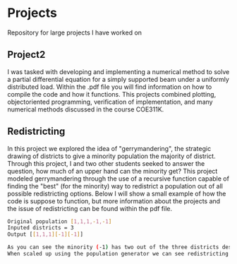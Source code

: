 # Projects
Repository for large projects I have worked on

## Project2
I was tasked with developing and implementing a numerical method to solve a partial differential
equation for a simply supported beam under a uniformly distributed load. Within the .pdf file you will find information on how to compile the code and how it functions. This projects combined plotting, objectoriented programming, verification of implementation, and many numerical methods discussed in the course COE311K. 

## Redistricting
In this project we explored the idea of "gerrymandering", the strategic drawing of districts to give a minority population the majority of district. Through this project, I and two other students seeked to answer the question, how much of an upper hand can the minority get? This project modeled gerrymandering through the use of a recursive function capable of finding the "best" (for the minority) way to redistrict a population out of all possible redistricting options. Below I will show a small example of how the code is suppose to function, but more information about the projects and the issue of redistricting can be found within the pdf file. 

```bash
Original population [1,1,1,-1,-1]
Inputed districts = 3
Output [[1,1,1][-1][-1]]

As you can see the minority (-1) has two out of the three districts despite being .4 of the population.
When scaled up using the population generator we can see redistricting strategies, such as packing/grouping. 
```

